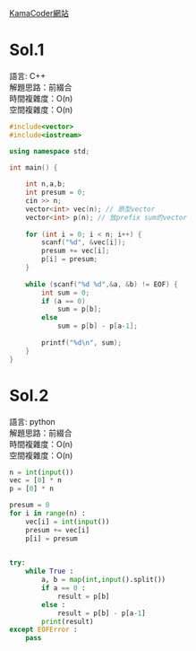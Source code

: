 [KamaCoder網站](https://kamacoder.com/problempage.php?pid=1070)


# Sol.1   

語言: C++  
解題思路：前綴合  
時間複雜度：O(n)    
空間複雜度：O(n)  

```cpp
#include<vector>
#include<iostream>

using namespace std;

int main() {
    
    int n,a,b;
    int presum = 0;
    cin >> n;
    vector<int> vec(n); // 原型vector
    vector<int> p(n); // 放prefix sum的vector
    
    for (int i = 0; i < n; i++) {
        scanf("%d", &vec[i]);
        presum += vec[i];
        p[i] = presum;
    }
    
    while (scanf("%d %d",&a, &b) != EOF) {
        int sum = 0;
        if (a == 0) 
            sum = p[b];
        else
            sum = p[b] - p[a-1];
            
        printf("%d\n", sum);
    }
}
```

# Sol.2    

語言: python    
解題思路：前綴合  
時間複雜度：O(n)    
空間複雜度：O(n)

```python
n = int(input())
vec = [0] * n
p = [0] * n

presum = 0
for i in range(n) :
    vec[i] = int(input())
    presum += vec[i]
    p[i] = presum
    

try:
    while True :
        a, b = map(int,input().split())
        if a == 0 :
            result = p[b]
        else :
            result = p[b] - p[a-1]
        print(result)
except EOFError :
    pass
```
